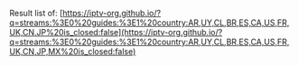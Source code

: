 Result list of: [https://iptv-org.github.io/?q=streams:%3E0%20guides:%3E1%20country:AR,UY,CL,BR,ES,CA,US,FR,UK,CN,JP%20is_closed:false](https://iptv-org.github.io/?q=streams:%3E0%20guides:%3E1%20country:AR,UY,CL,BR,ES,CA,US,FR,UK,CN,JP,MX%20is_closed:false)
